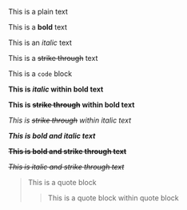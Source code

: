 This is a plain text

This is a **bold** text

This is an _italic_ text

This is a ~~strike through~~ text

This is a `code` block

**This is _italic_ within bold text**

**This is ~~strike through~~ within bold text**

_This is ~~strike through~~ within italic text_

**_This is bold and italic text_**

**~~This is bold and strike through text~~**

_~~This is italic and strike through text~~_

> This is a quote block
>
> > This is a quote block within quote block
